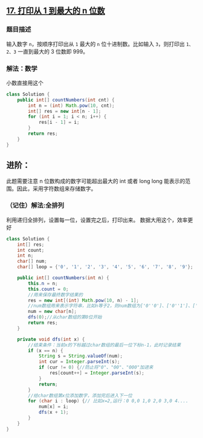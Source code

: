 ## [17. 打印从 1 到最大的 n 位数](https://leetcode.cn/problems/da-yin-cong-1dao-zui-da-de-nwei-shu-lcof/)

### 题目描述

输入数字 `n`，按顺序打印出从 `1` 最大的 `n` 位十进制数。比如输入 `3`，则打印出 `1、2、3` 一直到最大的 3 位数即 999。

### 解法：数学
小数直接用这个
````java
class Solution {
    public int[] countNumbers(int cnt) {
        int n = (int) Math.pow(10, cnt);
        int[] res = new int[n - 1];
        for (int i = 1; i < n; i++) {
            res[i - 1] = i;
        }
        return res;
    }
}
````

## 进阶：

此题需要注意 n 位数构成的数字可能超出最大的 int 或者 long long 能表示的范围。因此，采用字符数组来存储数字。

### （记住）解法:全排列

利用递归全排列，设置每一位，设置完之后，打印出来。
数据大用这个，效率更好
```java
class Solution {
    int[] res;
    int count;
    int n;
    char[] num;
    char[] loop = {'0', '1', '2', '3', '4', '5', '6', '7', '8', '9'};

    public int[] countNumbers(int n) {
        this.n = n;
        this.count = 0;
        //用来保存最终数字结果的
        res = new int[(int) Math.pow(10, n) - 1];
        //num数组用来表示字符串，比如n等于2，则num数组为['0''0']、['0''1']、['0''2']...后边是将它转为字符串并按照左边界的位置进行截取的
        num = new char[n];
        dfs(0);//从char数组的第0位开始
        return res;
    }

    private void dfs(int x) {
        //结束条件：当前x的下标越过char数组的最后一位下标n-1，此时记录结果
        if (x == n) {
            String s = String.valueOf(num);
            int cur = Integer.parseInt(s);
            if (cur != 0) {//防止将"0"、"00"、"000"加进来
                res[count++] = Integer.parseInt(s);
            }
            return;
        }
        //给char数组第x位添加数字，添加完后进入下一位
        for (char i : loop) {// 比如x=2,运行：0 0,0 1,0 2,0 3,0 4....
            num[x] = i;
            dfs(x + 1);
        }
    }
}
```